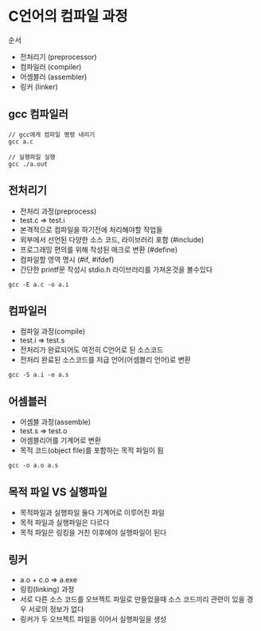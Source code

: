 # C언어의 컴파일 과정

순서

- 전처리기 (preprocessor)
- 컴파일러 (compiler)
- 어셈블러 (assembler)
- 링커 (linker)

## gcc 컴파일러

```
// gcc에게 컴파일 명령 내리기
gcc a.c

// 실행파일 실행
gcc ./a.out
```

## 전처리기

- 전처리 과정(preprocess)
- test.c => test.i
- 본격적으로 컴파일을 하기전에 처리해야할 작업들
- 외부에서 선언된 다양한 소스 코드, 라이브러리 포함 (#include)
- 프로그래밍 편의를 위해 작성된 매크로 변환 (#define)
- 컴파일할 영역 명시 (#if, #ifdef)
- 간단한 printf문 작성시 stdio.h 라이브러리를 가져온것을 볼수있다

```
gcc -E a.c -o a.i
```

## 컴파일러

- 컴파일 과정(compile)
- test.i => test.s
- 전처리가 완료되어도 여전히 C언어로 된 소스코드
- 전처리 완료된 소스코드를 저급 언어(어셈블리 언어)로 변환

```
gcc -S a.i -o a.s
```

## 어셈블러

- 어셈블 과정(assemble)
- test.s => test.o
- 어셈블리어를 기계어로 변환
- 목적 코드(object file)를 포함하는 목적 파일이 됨

```
gcc -o a.o a.s
```

## 목적 파일 VS 실행파일

- 목적파일과 실행파일 둘다 기계어로 이루어진 파일
- 목적 파일과 실행파일은 다르다
- 목적 파일은 링킹을 거친 이후에야 실행파일이 된다

## 링커

- a.o + c.o => a.exe
- 링킹(linking) 과정
- 서로 다른 소스 코드를 오브젝트 파일로 만들었을때 소스 코드끼리 관련이 있을 경우 서로의 정보가 없다
- 링커가 두 오브젝트 파일을 이어서 실행파일을 생성
